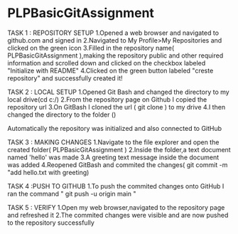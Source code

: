 # PLPBasicGitAssignment

TASK 1 : REPOSITORY SETUP
1.Opened a web browser and navigated to github.com and signed in
2.Navigated to My Profile>My Repositories and clicked on the green icon
3.Filled in the repository name( PLPBasicGitAssignment ),making the repository public and other required information and scrolled down and clicked on the checkbox labeled "Initialize with README"
4.Clicked on the green button labeled "creste repository" and successfully created it!

TASK 2 : LOCAL SETUP
1.Opened Git Bash and changed the directory to my local drive(cd c:/)
2.From the repository page on Github I copied the repository url
3.On GitBash I cloned the url ( git clone <repo url>) to my drive
4.I then changed the directory to the folder (<cd repo_folder>)

Automatically the repository was initialized and also connected to GitHub

TASK 3 : MAKING CHANGES
1.Navigate to the file explorer and open the created folder( PLPBasicGitAssignment )
2.Inside the folder,a text document named 'hello' was made
3.A greeting text message inside the document was added
4.Reopened GitBash and commited the changes( git commit -m "add hello.txt with greeting)

TASK 4 :PUSH TO GITHUB
1.To push the commited changes onto GitHub I ran the command " git push -u origin main "

TASK 5 : VERIFY
1.Open my web browser,navigated to the repository page and refreshed it
2.The commited changes were visible and are now pushed to the repository successfully

